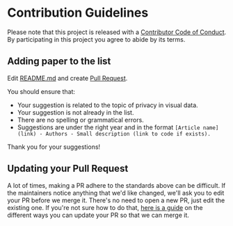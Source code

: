 # Contribution Guidelines

Please note that this project is released with a
[Contributor Code of Conduct](code-of-conduct.md). By participating in this
project you agree to abide by its terms.


## Adding paper to the list

Edit [README.md](README.md) and create [Pull Request](https://help.github.com/articles/using-pull-requests/). 

You should ensure that:
- Your suggestion is related to the topic of privacy in visual data.
- Your suggestion is not already in the list.
- There are no spelling or grammatical errors.
- Suggestions are under the right year and in the format `[Article name](link) - Authors - Small description (link to code if exists).`

Thank you for your suggestions!


## Updating your Pull Request

A lot of times, making a PR adhere to the standards above can be difficult.
If the maintainers notice anything that we'd like changed, we'll ask you to
edit your PR before we merge it. There's no need to open a new PR, just edit
the existing one. If you're not sure how to do that,
[here is a guide](https://github.com/RichardLitt/knowledge/blob/master/github/amending-a-commit-guide.md)
on the different ways you can update your PR so that we can merge it.